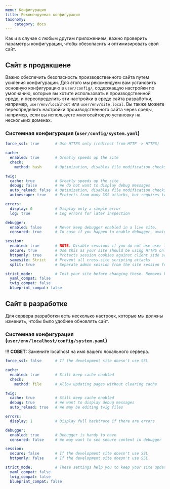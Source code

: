 ```yaml
---
menu: Конфигурация
title: Рекомендуемая конфигурация
taxonomy:
    category: docs
---
```


Как и в случае с любым другим приложением, важно проверить параметры конфигурации, чтобы обезопасить и оптимизировать свой сайт.

## Сайт в продакшене

Важно обеспечить безопасность производственного сайта путем усиления конфигурации. Для этого мы рекомендуем вам установить основную конфигурацию в `user/config/`, содержащую настройки по умолчанию, которые вы хотите использовать в производственной среде, и переопределить эти настройки в среде сайта разработки, например, `user/env/localhost` или `user/env/site.local`. Вы также можете переопределить настройки производственного сайта через среды, например, если вы используете многосайтовую установку на нескольких доменах.

### Системная конфигурация (`user/config/system.yaml`)

```yaml
force_ssl: true       # Use HTTPS only (redirect from HTTP -> HTTPS)

cache:
  enabled: true       # Greatly speeds up the site
  check:
    method: hash      # Optimization, disables file modification checks for pages

twig:
  cache: true         # Greatly speeds up the site
  debug: false        # We do not want to display debug messages
  auto_reload: false  # Optimization, disables file modification checks for twig files
  autoescape: true    # Protects from many XSS attacks, but requires twig updates if used in older sites/themes/plugins

errors:
  display: 0          # Display only a simple error
  log: true           # Log errors for later inspection

debugger:
  enabled: false      # Never keep debugger enabled in a live site.
  censored: true      # In case if you happen to enable debugger, avoid displaying sensitive information

session:
  enabled: true       # NOTE: Disable sessions if you do not use user login and/or forms.
  secure: true        # Use this as your site should be using HTTPS only
  httponly: true      # Protects session cookies against client side scripts and XSS
  samesite: Strict    # Prevent all cross-site scripting attacks
  split: true         # Separate admin session from the site session for added security

strict_mode:          # Test your site before changing these. Removes backward compatibility and improves site security.
  yaml_compat: false
  twig_compat: false
  blueprint_compat: false
```

## Сайт в разработке

Для сервера разработки есть несколько настроек, которые мы должны изменить, чтобы было удобнее обновлять сайт.

### Системная конфигурация (`user/env/localhost/config/system.yaml`)

!!! **СОВЕТ:** Замените localhost на имя вашего локального сервера.

```yaml
force_ssl: false      # If the development site doesn't use SSL

cache:
  enabled: true       # Still keep cache enabled
  check:
    method: file      # Allow updating pages without clearing cache

twig:
  cache: true         # Still keep cache enabled
  debug: true         # We want to display debug messages
  auto_reload: true   # We may be editing twig files

errors:
  display: 1          # Display full backtrace if there are errors

debugger:
  enabled: true       # Debugger is handy to have
  censored: false     # We may want to see secure content in debugger

session:
  secure: false       # If the development site doesn't use SSL
  httponly: false     # If the development site doesn't use SSL

strict_mode:          # These settings help you to keep your site updated to use the latest standards
  yaml_compat: false
  twig_compat: false
  blueprint_compat: false
```
